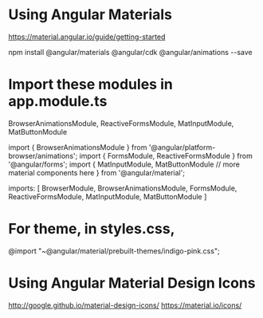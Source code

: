 Using Angular Materials
=======================
https://material.angular.io/guide/getting-started

npm install @angular/materials @angular/cdk @angular/animations --save

# Import these modules in app.module.ts
BrowserAnimationsModule, ReactiveFormsModule, MatInputModule, MatButtonModule

import { BrowserAnimationsModule } from '@angular/platform-browser/animations';
import { FormsModule, ReactiveFormsModule } from '@angular/forms';
import {
    MatInputModule,
    MatButtonModule
    // more material components here
} from '@angular/material';

imports: [
      BrowserModule,
      BrowserAnimationsModule,
      FormsModule,
      ReactiveFormsModule,
      MatInputModule,
      MatButtonModule
  ]

# For theme, in styles.css,
@import "~@angular/material/prebuilt-themes/indigo-pink.css";


Using Angular Material Design Icons
===================================

http://google.github.io/material-design-icons/ 
https://material.io/icons/

